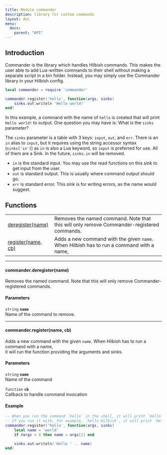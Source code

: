 ```yaml
---
title: Module commander
description: library for custom commands
layout: doc
menu:
  docs:
    parent: "API"
---
```


## Introduction

Commander is the library which handles Hilbish commands. This makes
the user able to add Lua-written commands to their shell without making
a separate script in a bin folder. Instead, you may simply use the Commander
library in your Hilbish config.

```lua
local commander = require 'commander'

commander.register('hello', function(args, sinks)
	sinks.out:writeln 'Hello world!'
end)
```

In this example, a command with the name of `hello` is created
that will print `Hello world!` to output. One question you may
have is: What is the `sinks` parameter?

The `sinks` parameter is a table with 3 keys: `input`, `out`, and `err`.
There is an `in` alias to `input`, but it requires using the string accessor syntax (`sinks['in']`)
as `in` is also a Lua keyword, so `input` is preferred for use.
All of them are a <a href="/Hilbish/docs/api/hilbish/#sink" style="text-decoration: none;">Sink</a>.
In the future, `sinks.in` will be removed.

- `in` is the standard input.
You may use the read functions on this sink to get input from the user.
- `out` is standard output.
This is usually where command output should go.
- `err` is standard error.
This sink is for writing errors, as the name would suggest.

## Functions
|||
|----|----|
|<a href="#deregister">deregister(name)</a>|Removes the named command. Note that this will only remove Commander-registered commands.|
|<a href="#register">register(name, cb)</a>|Adds a new command with the given `name`. When Hilbish has to run a command with a name,|

<hr>
<div id='deregister'>
<h4 class='heading'>
commander.deregister(name)
<a href="#deregister" class='heading-link'>
	<i class="fas fa-paperclip"></i>
</a>
</h4>

Removes the named command. Note that this will only remove Commander-registered commands.  

#### Parameters
`string` **`name`**  
Name of the command to remove.

</div>

<hr>
<div id='register'>
<h4 class='heading'>
commander.register(name, cb)
<a href="#register" class='heading-link'>
	<i class="fas fa-paperclip"></i>
</a>
</h4>

Adds a new command with the given `name`. When Hilbish has to run a command with a name,  
it will run the function providing the arguments and sinks.  

#### Parameters
`string` **`name`**  
Name of the command

`function` **`cb`**  
Callback to handle command invocation

#### Example
```lua
-- When you run the command `hello` in the shell, it will print `Hello world`.
-- If you run it with, for example, `hello Hilbish`, it will print 'Hello Hilbish'
commander.register('hello', function(args, sinks)
	local name = 'world'
	if #args > 0 then name = args[1] end

	sinks.out:writeln('Hello ' .. name)
end)
```
</div>

